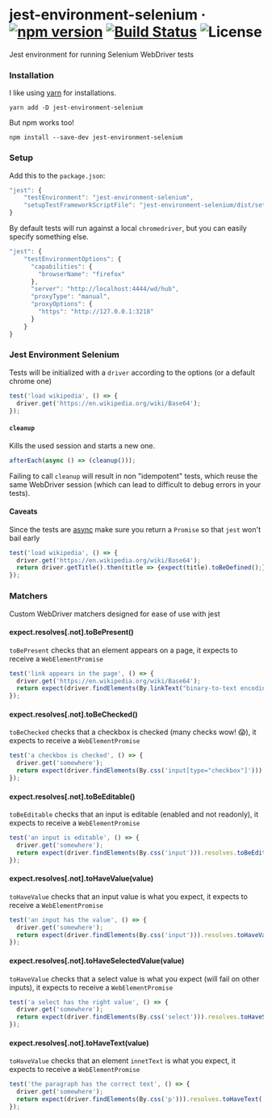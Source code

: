 # jest-environment-selenium &middot; [![npm version](https://img.shields.io/npm/v/jest-environment-selenium.svg)](https://www.npmjs.com/package/jest-environment-selenium) [![Build Status](https://travis-ci.org/applitools/jest-environment-selenium.svg?branch=master)](https://travis-ci.org/applitools/jest-environment-selenium)  ![License](https://img.shields.io/npm/l/jest-environment-selenium.svg)  
Jest environment for running Selenium WebDriver tests

### Installation

I like using [yarn](https://github.com/yarnpkg/yarn) for installations.

```
yarn add -D jest-environment-selenium
```

But npm works too!

```
npm install --save-dev jest-environment-selenium
```

### Setup

Add this to the `package.json`:

```js
"jest": {
    "testEnvironment": "jest-environment-selenium",
    "setupTestFrameworkScriptFile": "jest-environment-selenium/dist/setup.js"
}
```

By default tests will run against a local `chromedriver`, but you can easily specify something else.


```js
"jest": {
    "testEnvironmentOptions": {
      "capabilities": {
        "browserName": "firefox"
      },
      "server": "http://localhost:4444/wd/hub",
      "proxyType": "manual",
      "proxyOptions": {
        "https": "http://127.0.0.1:3218"
      }
    }
}
```

### Jest Environment Selenium

Tests will be initialized with a `driver` according to the options (or a default chrome one)
```js
test('load wikipedia', () => {
  driver.get('https://en.wikipedia.org/wiki/Base64');
});
```

#### `cleanup`
Kills the used session and starts a new one.

```js
afterEach(async () => (cleanup()));
```

Failing to call `cleanup` will result in non "idempotent" tests, which reuse the same WebDriver session (which can lead to difficult to debug errors in your tests).

#### Caveats
Since the tests are [async](https://facebook.github.io/jest/docs/en/asynchronous.html#resolves-rejects) make sure you return a `Promise` so that `jest` won't bail early


```js
test('load wikipedia', () => {
  driver.get('https://en.wikipedia.org/wiki/Base64');
  return driver.getTitle().then(title => {expect(title).toBeDefined();});
});
```

### Matchers
Custom WebDriver matchers designed for ease of use with jest

#### expect.resolves[.not].toBePresent()
`toBePresent` checks that an element appears on a page, it expects to receive a `WebElementPromise`
```js
test('link appears in the page', () => {
  driver.get('https://en.wikipedia.org/wiki/Base64');
  return expect(driver.findElements(By.linkText("binary-to-text encoding"))).resolves.toBePresent();
});
```

#### expect.resolves[.not].toBeChecked()
`toBeChecked` checks that a checkbox is checked (many checks wow! :scream:), it expects to receive a `WebElementPromise`
```js
test('a checkbox is checked', () => {
  driver.get('somewhere');
  return expect(driver.findElements(By.css('input[type="checkbox"]'))).resolves.toBeChecked();
});
```

#### expect.resolves[.not].toBeEditable()
`toBeEditable` checks that an input is editable (enabled and not readonly), it expects to receive a `WebElementPromise`
```js
test('an input is editable', () => {
  driver.get('somewhere');
  return expect(driver.findElements(By.css('input'))).resolves.toBeEditable();
});
```

#### expect.resolves[.not].toHaveValue(value)
`toHaveValue` checks that an input value is what you expect, it expects to receive a `WebElementPromise`
```js
test('an input has the value', () => {
  driver.get('somewhere');
  return expect(driver.findElements(By.css('input'))).resolves.toHaveValue('test');
});
```

#### expect.resolves[.not].toHaveSelectedValue(value)
`toHaveValue` checks that a select value is what you expect (will fail on other inputs), it expects to receive a `WebElementPromise`
```js
test('a select has the right value', () => {
  driver.get('somewhere');
  return expect(driver.findElements(By.css('select'))).resolves.toHaveSelectedValue('test');
});
```

#### expect.resolves[.not].toHaveText(value)
`toHaveValue` checks that an element `innetText` is what you expect, it expects to receive a `WebElementPromise`
```js
test('the paragraph has the correct text', () => {
  driver.get('somewhere');
  return expect(driver.findElements(By.css('p'))).resolves.toHaveText('some nice text, maybe lorem ipsum');
});
```
